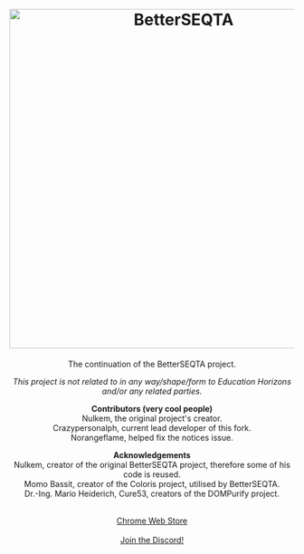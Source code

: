 <h1 align="center">
  <br>
  <a href="https://betterseqta.crazypersonalph.com"><img src="https://user-images.githubusercontent.com/95666457/149907844-f4466dfc-f40d-409a-a888-a094c57040f0.png" alt="BetterSEQTA" width="600"></a>
</h1>

<p align="center">
The continuation of the BetterSEQTA project.
</p>

<p align="center">
<i>This project is not related to in any way/shape/form to Education Horizons and/or any related parties.</i>
</p>

<p align="center">
<b>Contributors (very cool people)</b>
<br>
Nulkem, the original project's creator.
<br>
Crazypersonalph, current lead developer of this fork.
<br>
Norangeflame, helped fix the notices issue.
</p>

<p align="center">
<b>Acknowledgements</b>
<br>
Nulkem, creator of the original BetterSEQTA project, therefore some of his code is reused.
<br>
Momo Bassit, creator of the Coloris project, utilised by BetterSEQTA.
<br>
Dr.-Ing. Mario Heiderich, Cure53, creators of the DOMPurify project.
</p>
<br>
<div align="center">
<a href="https://chrome.google.com/webstore/detail/betterseqta/hnbneadgjmefpddchlhefgbkkfbhdebl/related">Chrome Web Store</a>
</div>
<br>
<div align="center">
<a href="https://discord.gg/jPFpsrtPyX">Join the Discord!</a>
</div>
